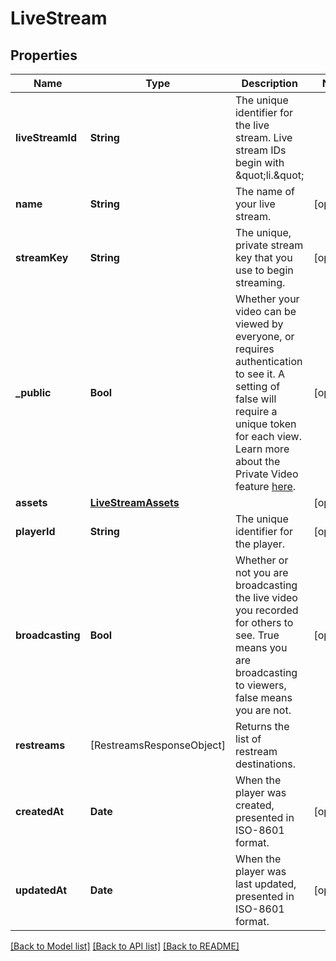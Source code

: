 # LiveStream

## Properties
Name | Type | Description | Notes
------------ | ------------- | ------------- | -------------
**liveStreamId** | **String** | The unique identifier for the live stream. Live stream IDs begin with \&quot;li.\&quot; | 
**name** | **String** | The name of your live stream. | [optional] 
**streamKey** | **String** | The unique, private stream key that you use to begin streaming. | [optional] 
**_public** | **Bool** | Whether your video can be viewed by everyone, or requires authentication to see it. A setting of false will require a unique token for each view. Learn more about the Private Video feature [here](https://docs.api.video/delivery/video-privacy-access-management). | [optional] 
**assets** | [**LiveStreamAssets**](LiveStreamAssets.md) |  | [optional] 
**playerId** | **String** | The unique identifier for the player. | [optional] 
**broadcasting** | **Bool** | Whether or not you are broadcasting the live video you recorded for others to see. True means you are broadcasting to viewers, false means you are not. | [optional] 
**restreams** | [RestreamsResponseObject] | Returns the list of restream destinations. | 
**createdAt** | **Date** | When the player was created, presented in ISO-8601 format. | [optional] 
**updatedAt** | **Date** | When the player was last updated, presented in ISO-8601 format. | [optional] 

[[Back to Model list]](../README.md#documentation-for-models) [[Back to API list]](../README.md#documentation-for-api-endpoints) [[Back to README]](../README.md)


